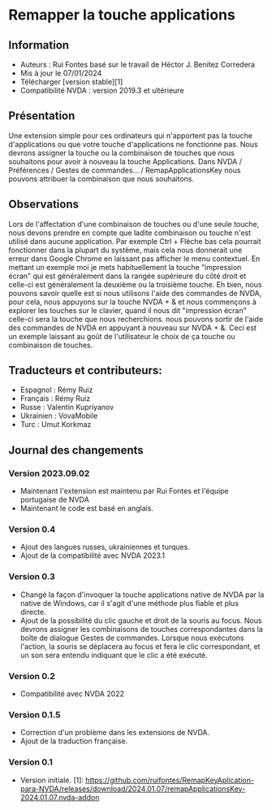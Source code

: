 # Remapper la touche applications


## Information
* Auteurs : Rui Fontes basé sur le travail de Héctor J. Benítez Corredera
* Mis à jour le 07/01/2024
* Télécharger [version stable][1]
* Compatibilité NVDA : version 2019.3 et ultérieure


## Présentation
Une extension simple pour ces ordinateurs qui n'apportent pas la touche d'applications ou que votre touche d'applications ne fonctionne pas.
Nous devrons assigner la touche ou la combinaison de touches que nous souhaitons pour avoir à nouveau la touche Applications.
Dans NVDA / Préférences / Gestes de commandes... / RemapApplicationsKey nous pouvons attribuer la combinaison que nous souhaitons.


## Observations
Lors de l'affectation d'une combinaison de touches ou d'une seule touche, nous devons prendre en compte que ladite  combinaison ou touche n'est utilisé dans aucune application.
Par exemple Ctrl + Flèche bas cela pourrait fonctionner dans la plupart du système, mais cela nous donnerait une erreur dans Google Chrome en laissant pas afficher le menu contextuel.
En mettant un exemple moi je mets habituellement la touche "impression écran" qui est généralement dans la rangée supérieure du côté droit et celle-ci est généralement la deuxième ou la troisième touche.
Eh bien, nous pouvons savoir quelle est si nous utilisons l'aide des commandes de NVDA, pour cela, nous appuyons sur la touche NVDA + & et nous commençons à explorer les touches sur le clavier, quand  il nous dit "impression écran" celle-ci sera la touche que nous recherchions. nous pouvons sortir de l'aide des commandes  de NVDA en appuyant à nouveau sur NVDA + &.
Ceci est un exemple laissant au goût de l'utilisateur le choix de ça touche ou combinaison de touches.


## Traducteurs et contributeurs:
* Espagnol : Rémy Ruiz
* Français : Rémy Ruiz
* Russe : Valentin Kupriyanov
* Ukrainien : VovaMobile
* Turc : Umut Korkmaz


## Journal des changements


### Version 2023.09.02
* Maintenant l'extension est maintenu par Rui Fontes et l'équipe portugaise de NVDA
* Maintenant le code est basé en anglais.


### Version 0.4
* Ajout des langues russes, ukrainiennes et turques.
* Ajout de la compatibilité avec NVDA 2023.1


### Version 0.3
* Changé la façon d'invoquer la touche applications native de NVDA par la native de Windows, car il s'agit d'une méthode plus fiable et plus directe.
* Ajout de la possibilité du clic gauche et droit de la souris au focus.
Nous devrons assigner les combinaisons de touches correspondantes dans la boîte de dialogue Gestes de commandes.
Lorsque nous exécutons l'action, la souris se déplacera au focus et fera le clic correspondant, et un son sera entendu indiquant que le clic a été exécuté.


### Version 0.2
* Compatibilité avec NVDA 2022


### Version 0.1.5
* Correction d'un problème dans les extensions de NVDA.
* Ajout de la traduction française.


### Version 0.1
* Version initiale.
[1]: https://github.com/ruifontes/RemapKeyAplication-para-NVDA/releases/download/2024.01.07/remapApplicationsKey-2024.01.07.nvda-addon
